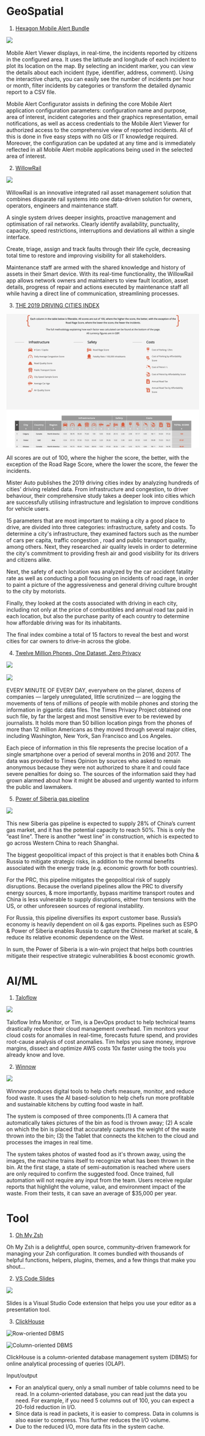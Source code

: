 # GeoSpatial

1. [Hexagon Mobile Alert Bundle](https://hexagongeospatial.force.com/mappexchange/#/apps/a0q6A000000a0vXQAQ)

![](https://www.hexagongeospatial.com/-/media/Images/Hexagon/Hexagon%20Core/Geospatial/Smart-MApps/Mobile-Alert/mobile_alert_viewer_screenshot.ashx?h=169&w=300&la=en&hash=CBA1944F90ED556D01375469B72DC03E)

Mobile Alert Viewer displays, in real-time, the incidents reported by citizens in the configured area. It uses the latitude and longitude of each incident to plot its location on the map. By selecting an incident marker, you can view the details about each incident (type, identifier, address, comment). Using the interactive charts, you can easily see the number of incidents per hour or month, filter incidents by categories or transform the detailed dynamic report to a CSV file.

Mobile Alert Configurator assists in defining the core Mobile Alert application configuration parameters: configuration name and purpose, area of interest, incident categories and their graphics representation, email notifications, as well as access credentials to the Mobile Alert Viewer for authorized access to the comprehensive view of reported incidents. All of this is done in five easy steps with no GIS or IT knowledge required. Moreover, the configuration can be updated at any time and is immediately reflected in all Mobile Alert mobile applications being used in the selected area of interest.

2. [WillowRail](https://www.willowrail.com/)

![](https://www.willowrail.com/wp-content/uploads/elementor/thumbs/02-Corrective-Maintenance-2-optimized-1-ofo8j2rfeg28wu22422rq22o0o1z1qienczovx5t6o.png)

WillowRail is an innovative integrated rail asset management solution that combines disparate rail systems into one data-driven solution for owners, operators, engineers and maintenance staff.

A single system drives deeper insights, proactive management and optimisation of rail networks. Clearly identify availability, punctuality, capacity, speed restrictions, interruptions and deviations all within a single interface.

Create, triage, assign and track faults through their life cycle, decreasing total time to restore and improving visibility for all stakeholders.

Maintenance staff are armed with the shared knowledge and history of assets in their Smart device. With its real-time functionality, the WillowRail app allows network owners and maintainers to view fault location, asset details, progress of repair and actions executed by maintenance staff all while having a direct line of communication, streamlining processes.

3. [THE 2019 DRIVING CITIES INDEX](https://www.mister-auto.co.uk/driving-cities-index/)

![](../images/issue-12-1.png)

All scores are out of 100, where the higher the score, the better, with the exception of the Road Rage Score, where the lower the score, the fewer the incidents.

Mister Auto publishes the 2019 driving cities index by analyzing hundreds of cities' driving related data. From infrastructure and congestion, to driver behaviour, their comprehensive study takes a deeper look into cities which are successfully utilising infrastructure and legislation to improve conditions for vehicle users.

15 parameters that are most important to making a city a good place to drive, are divided into three categories: infrastructure, safety and costs. To determine a city's infrastructure, they examined factors such as the number of cars per capita, traffic congestion , road and public transport quality, among others. Next, they researched air quality levels in order to determine the city's commitment to providing fresh air and good visibility for its drivers and citizens alike.

Next, the safety of each location was analyzed by the car accident fatality rate as well as conducting a poll focusing on incidents of road rage, in order to paint a picture of the aggressiveness and general driving culture brought to the city by motorists.

Finally, they looked at the costs associated with driving in each city, including not only at the price of combustibles and annual road tax paid in each location, but also the purchase parity of each country to determine how affordable driving was for its inhabitants.

The final index combine a total of 15 factors to reveal the best and worst cities for car owners to drive-in across the globe.

4. [Twelve Million Phones, One Dataset, Zero Privacy](https://www.nytimes.com/interactive/2019/12/19/opinion/location-tracking-cell-phone.html)

![](https://miro.medium.com/max/4448/1*_GXfUEtkrsGnCMo0LYrXjg.png)

![](https://dgit.com/wp-content/uploads/2019/12/pentagon-1024x521.jpg)

EVERY MINUTE OF EVERY DAY, everywhere on the planet, dozens of companies — largely unregulated, little scrutinized — are logging the movements of tens of millions of people with mobile phones and storing the information in gigantic data files. The Times Privacy Project obtained one such file, by far the largest and most sensitive ever to be reviewed by journalists. It holds more than 50 billion location pings from the phones of more than 12 million Americans as they moved through several major cities, including Washington, New York, San Francisco and Los Angeles.

Each piece of information in this file represents the precise location of a single smartphone over a period of several months in 2016 and 2017. The data was provided to Times Opinion by sources who asked to remain anonymous because they were not authorized to share it and could face severe penalties for doing so. The sources of the information said they had grown alarmed about how it might be abused and urgently wanted to inform the public and lawmakers.

5. [Power of Siberia gas pipeline](https://www.quora.com/How-will-the-power-of-Siberia-gas-pipeline-that-Putin-and-Xi-just-launched-affect-the-global-energy-industry-and-geopolitics)

![](https://qph.fs.quoracdn.net/main-qimg-394db6613e3a122c25601d72fd9fc662)

This new Siberia gas pipeline is expected to supply 28% of China’s current gas market, and it has the potential capacity to reach 50%. This is only the “east line”. There is another “west line” in construction, which is expected to go across Western China to reach Shanghai.

The biggest geopolitical impact of this project is that it enables both China & Russia to mitigate strategic risks, in addition to the normal benefits associated with the energy trade (e.g. economic growth for both countries).

For the PRC, this pipeline mitigates the geopolitical risk of supply disruptions. Because the overland pipelines allow the PRC to diversify energy sources, & more importantly, bypass maritime transport routes and China is less vulnerable to supply disruptions, either from tensions with the US, or other unforeseen sources of regional instability.

For Russia, this pipeline diversifies its export customer base. Russia’s economy is heavily dependent on oil & gas exports. Pipelines such as ESPO & Power of Siberia enables Russia to capture the Chinese market at scale, & reduce its relative economic dependence on the West.

In sum, the Power of Siberia is a win-win project that helps both countries mitigate their respective strategic vulnerabilities & boost economic growth.

# AI/ML

1. [Taloflow](https://www.taloflow.ai/)

![](https://uploads-ssl.webflow.com/5c553e9fc3ddd3400fe58821/5e78ee17ec779e1e823e7481_margingraphic.png)

Taloflow Infra Monitor, or Tim, is a DevOps product to help technical teams drastically reduce their cloud management overhead. Tim monitors your cloud costs for anomalies in real-time, forecasts future spend, and provides root-cause analysis of cost anomalies. Tim helps you save money, improve margins, dissect and optimize AWS costs 10x faster using the tools you already know and love.

2. [Winnow](https://www.winnowsolutions.com/)

![](https://www.winnowsolutions.com/hubfs/giphy.gif)

Winnow produces digital tools to help chefs measure, monitor, and reduce food waste. It uses the AI based-solution to help chefs run more profitable and sustainable kitchens by cutting food waste in half.

The system is composed of three components.(1) A camera that automatically takes pictures of the bin as food is thrown away; (2) A scale on which the bin is placed that accurately captures the weight of the waste thrown into the bin; (3) the Tablet that connects the kitchen to the cloud and processes the images in real time.

The system takes photos of wasted food as it's thrown away, using the images, the machine trains itself to recognize what has been thrown in the bin. At the first stage, a state of semi-automation is reached where users are only required to confirm the suggested food. Once trained, full automation will not require any input from the team. Users receive regular reports that highlight the volume, value, and environment impact of the waste. From their tests, it can save an average of \$35,000 per year.

# Tool

1. [Oh My Zsh](https://github.com/ohmyzsh/ohmyzsh/)

Oh My Zsh is a delightful, open source, community-driven framework for managing your Zsh configuration. It comes bundled with thousands of helpful functions, helpers, plugins, themes, and a few things that make you shout...

2. [VS Code Slides](https://github.com/nicoespeon/vscode-slides)

![](https://github.com/nicoespeon/vscode-slides/raw/master/assets/showcase.gif?raw=true)

Slides is a Visual Studio Code extension that helps you use your editor as a presentation tool.

3. [ClickHouse](https://github.com/ClickHouse/ClickHouse)

![Row-oriented DBMS](https://clickhouse.tech/docs/en/images/row_oriented.gif)

![Column-oriented DBMS](https://clickhouse.tech/docs/en/images/column_oriented.gif)

ClickHouse is a column-oriented database management system (DBMS) for online analytical processing of queries (OLAP).

Input/output

- For an analytical query, only a small number of table columns need to be read. In a column-oriented database, you can read just the data you need. For example, if you need 5 columns out of 100, you can expect a 20-fold reduction in I/O.
- Since data is read in packets, it is easier to compress. Data in columns is also easier to compress. This further reduces the I/O volume.
- Due to the reduced I/O, more data fits in the system cache.
